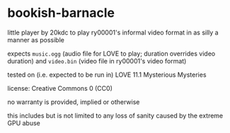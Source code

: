 # bookish-barnacle

little player by 20kdc to play ry00001's informal video format
in as silly a manner as possible

expects `music.ogg` (audio file for LOVE to play; duration overrides video duration)
and `video.bin` (video file in ry00001's video format)

tested on (i.e. expected to be run in) LOVE 11.1 Mysterious Mysteries

license: Creative Commons 0 (CC0)

no warranty is provided, implied or otherwise

this includes but is not limited to any loss of sanity caused by the extreme GPU abuse
